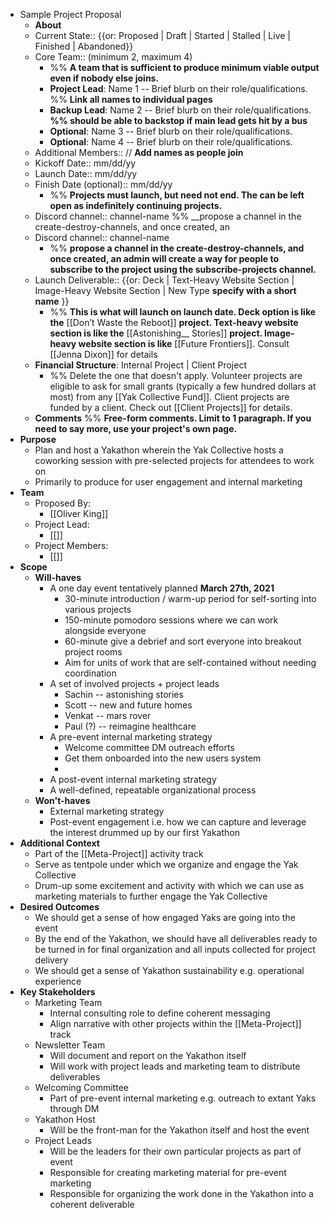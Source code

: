 - Sample Project Proposal 
    - **About**
    - Current State:: {{or: Proposed | Draft | Started | Stalled | Live | Finished | Abandoned}}
    - Core Team:: (minimum 2, maximum 4) 
        - %% __A team that is sufficient to produce minimum viable output even if nobody else joins.__
        - **Project Lead**: Name 1 -- Brief blurb on their role/qualifications. %% __Link all names to individual pages__
        - **Backup Lead**: Name 2 -- Brief blurb on their role/qualifications.  __%% should be able to backstop if main lead gets hit by a bus__
        - **Optional**: Name 3 -- Brief blurb on their role/qualifications.
        - **Optional**: Name 4 -- Brief blurb on their role/qualifications.
    - Additional Members:: // __Add names as people join__
    - Kickoff Date:: mm/dd/yy
    - Launch Date:: mm/dd/yy
    - Finish Date (optional):: mm/dd/yy
        - %% __Projects must launch, but need not end. The can be left open as indefinitely continuing projects.__
    - Discord channel:: channel-name %% __propose a channel in the create-destroy-channels, and once created, an
    - Discord channel:: channel-name 
        - %% __propose a channel in the create-destroy-channels, and once created, an admin will create a way for people to subscribe to the project using the subscribe-projects channel.__
    - Launch Deliverable:: {{or: Deck | Text-Heavy Website Section | Image-Heavy Website Section | New Type __specify with a short name__ }}
        - %% __This is what will launch on launch date. 
Deck option is like the__ [[Don’t Waste the Reboot]] __project. 
Text-heavy website section is like the__ [[Astonishing__ Stories]] __project. 
Image-heavy website section is like__ [[Future Frontiers]]. 
Consult [[Jenna Dixon]] for details
    - **Financial Structure**: Internal Project | Client Project
        - %% Delete the one that doesn't apply. Volunteer projects are eligible to ask for small grants (typically a few hundred dollars at most) from any [[Yak Collective Fund]]. Client projects are funded by a client. Check out [[Client Projects]] for details.
    - **Comments** %% __Free-form comments. Limit to 1 paragraph. If you need to say more, use your project's own page.__
- **Purpose**
    - Plan and host a Yakathon wherein the Yak Collective hosts a coworking session with pre-selected projects for attendees to work on
    - Primarily to produce for user engagement and internal marketing
- **Team**
    - Proposed By:
        - [[Oliver King]]
    - Project Lead:
        - [[]]
    - Project Members:
        - [[]]
- **Scope**
    - **Will-haves**
        - A one day event tentatively planned **March 27th, 2021**
            - 30-minute introduction / warm-up period for self-sorting into various projects
            - 150-minute pomodoro sessions where we can work alongside everyone
            - 60-minute give a debrief and sort everyone into breakout project rooms
            - Aim for units of work that are self-contained without needing coordination
        - A set of involved projects + project leads
            - Sachin -- astonishing stories
            - Scott -- new and future homes
            - Venkat -- mars rover
            - Paul (?) -- reimagine healthcare
        - A pre-event internal marketing strategy
            - Welcome committee DM outreach efforts
            - Get them onboarded into the new users system
            - 
        - A post-event internal marketing strategy
        - A well-defined, repeatable organizational process
    - **Won't-haves**
        - External marketing strategy
        - Post-event engagement i.e. how we can capture and leverage the interest drummed up by our first Yakathon
- **Additional Context**
    - Part of the [[Meta-Project]] activity track
    - Serve as tentpole under which we organize and engage the Yak Collective
    - Drum-up some excitement and activity with which we can use as marketing materials to further engage the Yak Collective
- **Desired Outcomes**
    - We should get a sense of how engaged Yaks are going into the event
    - By the end of the Yakathon, we should have all deliverables ready to be turned in for final organization and all inputs collected for project delivery
    - We should get a sense of Yakathon sustainability e.g. operational experience
- **Key Stakeholders**
    - Marketing Team
        - Internal consulting role to define coherent messaging
        - Align narrative with other projects within the [[Meta-Project]] track
    - Newsletter Team
        - Will document and report on the Yakathon itself
        - Will work with project leads and marketing team to distribute deliverables
    - Welcoming Committee
        - Part of pre-event internal marketing e.g. outreach to extant Yaks through DM
    - Yakathon Host
        - Will be the front-man for the Yakathon itself and host the event
    - Project Leads
        - Will be the leaders for their own particular projects as part of event
        - Responsible for creating marketing material for pre-event marketing
        - Responsible for organizing the work done in the Yakathon into a coherent deliverable
